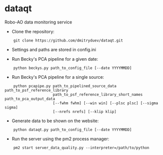 # dataqt
Robo-AO data monitoring service

- Clone the repository:

```
	git clone https://github.com/dmitryduev/dataqt.git
```

- Settings and paths are stored in config.ini

- Run Becky's PCA pipeline for a given date:

```
	python beckys.py path_to_config_file [--date YYYYMMDD]
```

- Run Becky's PCA pipeline for a single source:

```
	python pcapipe.py path_to_pipelined_source_data path_to_psf_reference_library
                      path_to_psf_reference_library_short_names path_to_pca_output_data 
                      [--fwhm fwhm] [--win win] [--plsc plsc] [--sigma sigma]
                      [--nrefs nrefs] [--klip klip]
```

- Generate data to be shown on the website:

```
	python dataqt.py path_to_config_file [--date YYYYMMDD]
```

- Run the server using the pm2 process manager:

```
	pm2 start server_data_quality.py --interpreter=/path/to/python
```
